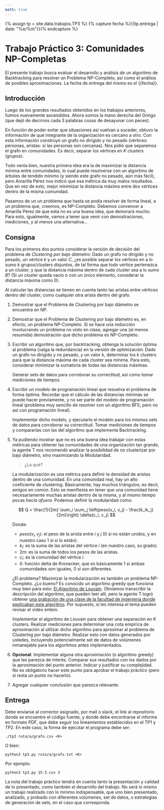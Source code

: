 ```yaml
---
math: true
---
```


{% assign tp = site.data.trabajos.TP3 %}
{% capture fecha %}{{tp.entrega | date: "%e/%m"}}{% endcapture %}

# Trabajo Práctico 3: Comunidades NP-Completas

El presente trabajo busca evaluar el desarrollo y análisis de un algoritmo 
de Backtracking para resolver un Problema NP-Completo, así como el análisis 
de posibles aproximaciones. 
La fecha de entrega del mismo es el {{fecha}}.

## Introducción

Luego de los grandes resultados obtenidos en los trabajos anteriores, fuimos nuevamente ascendidos. 
Ahora somos la mano derecha del Gringo (que dejó de decirnos cada 3 palabras cosas de desayunar con peces).

En función de poder evitar que situaciones así vuelvan a suceder, obtuvo la información de qué
integrante de la organización es cercano a otro. Con esta información construyó un grafo no dirigido y no
pesado (vértices: personas, aristas: si las personas son cercanas). Nos pidió que separemos el grafo
en comunidades. Es decir, separar los vértices en $K$ clusters (grupos). 

Todo venía bien, nuestra primera idea era la de maximizar la distancia mínima entre comunidades, lo cual
puede resolverse con un algoritmo de árboles de tendido mínimo (y siendo este grafo no pesado, aún más fácil), 
pero Amarilla Pérez nos indicó que esa métrica da muy malos resultados. Que en vez de esto, mejor minimizar
la distancia máxima entre dos vértices dentro de la misma comunidad. 

Pasamos de un un problema que hasta se podía resolver de forma lineal, a un problema que, creemos, es NP-Completo. 
Debemos convencer a Amarilla Pérez de que esta no es una buena idea, que demorará mucho. Para esto, igualmente, vamos
a tener que venir con demostraciones, mediciones, y al menos una alternativa...


## Consigna

Para los primeros dos puntos considerar la versión de decisión del problema de _Clustering por bajo diámetro_: 
Dado un grafo no dirigido y no pesado, un vértice $k$ y un valor $C$, ¿es posible separar los vértices 
en a lo sumo $k$ grupos/clusters disjuntos, de tal forma que todo vértice pertenezca a un cluster, y que la distancia
máxima dentro de cada cluster sea a lo sumo $B$? (Si un cluster queda vacío o con un único elemento, considerar la
distancia máxima como 0).

Al calcular las distancias se tienen en cuenta tanto las aristas entre vértices dentro del cluster, como cualquier otra
arista dentro del grafo. 


1. 	Demostrar que el Problema de Clustering por bajo diámetro se encuentra en NP.

2. 	Demostrar que el Problema de Clustering por bajo diámetro es, en efecto, un problema NP-Completo. 
	Si se hace una reducción involucrando un problema no visto en clase, agregar una
	(al menos resumida) demostración que dicho problema es NP-Completo. 

3. 	Escribir un algoritmo que, por backtracking, obtenga la solución óptima al problema (valga la 
	redundancia) en la versión de optimización: Dado un grafo no dirigido y no pesado, y un valor $k$,
	determinar los $k$ clusters para que la distancia máxima de cada cluster sea mínima. Para esto, considerar
	minimizar la sumatoria de todas las distancias máximas. 

	Generar sets de datos para corroborar su correctitud, así como tomar mediciones de tiempos. 

4. 	Escribir un modelo de programación lineal que resuelva el problema de forma óptima. 
	Recordar que el cálculo de las distancias mínimas se puede hacer previamente, y no ser
	parte del modelo de programación lineal (problema muy sencillo de resolver con un algoritmo BFS, pero
	no así con programación lineal).

	Implementar dicho modelo, y ejecutarlo el modelo para los mismos sets de datos para corroborar su correctitud. 
	Tomar mediciones de tiempos y compararlas con las del algoritmo que implementa Backtracking. 

5. 	Ya pudiendo mostrar que no es una buena idea trabajar con estas métricas para obtener las comunidades
	de una organización tan grande, la agente T nos recomendó analizar la posibilidad de no clusterizar
	por bajo diámetro, sino maximizando la Modularidad. 

	> ¿La qué? 

	La modularización es una métrica para definir la densidad de aristas dentro de una comunidad. En una comunidad
	real, hay un alto coeficiente de clustering. Básicamente, hay muchos triángulos; es decir, amigos en común.
	Esto se manifiesta en tener que una comunidad tiene necesariamente muchas aristas dentro de la misma, y al mismo
	tiempo pocas _hacia afuera_.
	Podemos definir la modularidad como: 

	$$ Q = \frac{1}{2m} \sum_i \sum_j \left(peso(v_i, v_j) - \frac{k_ik_j}{2m}\right) \delta(c_i, c_j) $$

	Donde: 

	* $peso(v_i, v_j)$: el peso de la arista entre $i$ y $j$ (0 si no están unidos, y en nuestro caso 1 sí si lo están).
	* $k_i$: es la suma de las aristas del vértice $i$ (en nuestro caso, su grado).
	* $2m$: es la suma de todos los pesos de las aristas.
	* $c_i$: es la comunidad del vértice $i$.
	* $\delta$: función delta de Kronecker, que es básicamente 1 si ambas comunidades son iguales, 0 si son diferentes.

	¿El problema? Maximizar la modularización es también un problema NP-Completo. ¿Lo bueno? Es conocido un algoritmo 
	greedy que funciona muy bien para esto: [El Algoritmo de Louvain](https://en.wikipedia.org/wiki/Louvain_method).
	Obviamos transcribir la descripción del algoritmo, que pueden leer allí, pero la agente T logró obtener 
	[una grabación de una clase de la facultad de ingeniería donde explicaban este algoritmo](https://www.youtube.com/watch?v=EbIC_wTP44Q&t=540s). Por supuesto, si les interesa el tema pueden revisar el video entero. 


	Implementar el algoritmo de Louvain para obtener una separación en $K$ clusters. Realizar mediciones para
	determinar una cota empírica de aproximación al utilizar dicho algoritmo para aproximar al problema de 
	Clustering por bajo diámetro. Realizar esto con datos generados por ustedes, incluyendo potencialmente set 
	de datos de volúmenes inmanejable para los algoritmos antes implementados. 


7.	**Opcional**: Implementar alguna otra aproximación (o algoritmo greedy) que 
	les parezca de interés. Comparar sus resultados con los dados por la aproximación 
	del punto anterior. Indicar y justificar su complejidad. No es obligatorio
	hacer este punto para aprobar el trabajo práctico (pero si resta un punto no hacerlo).

8. 	Agregar cualquier conclusión que parezca relevante.

## Entrega

Debe enviarse al corrector asignado, por mail o slack, el link
al repositorio donde se encuentre el código fuente, y donde debe encontrarse
el informe en formato PDF, que debe seguir los lineamientos establecidos en el TP1 y TP2.
En este caso, la forma de ejecutar el programa debe ser: 

```
./tp3 ruta/a/grafo.csv <K>
```
O bien: 
```
python3 tp3.py ruta/a/grafo.txt <K>
```

Por ejemplo:
```
python3 tp3.py 15-3.csv 3
```

La nota del trabajo práctico tendrá en cuenta tanto la presentación y calidad de lo presentado, 
como también el desarrollo del trabajo. No será lo mismo un trabajo realizado con lo mínimo
indispensable, que uno bien presentado, analizado, y probado con diferentes volúmenes, set de 
datos, o estrategias de generación de sets, en el caso que corresponda.

